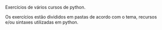 Exercícios de vários cursos de python.

Os exercícios estão divididos em pastas de acordo com o tema, recursos e/ou sintaxes utilizadas em python.
